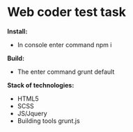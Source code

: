 #  Web coder test task

**Install:**
  - In console enter command npm i
  
**Build:**
  - The enter command grunt default

**Stack of technologies:**
  - HTML5
  - SCSS
  - JS/Jquery
  - Building tools grunt.js
